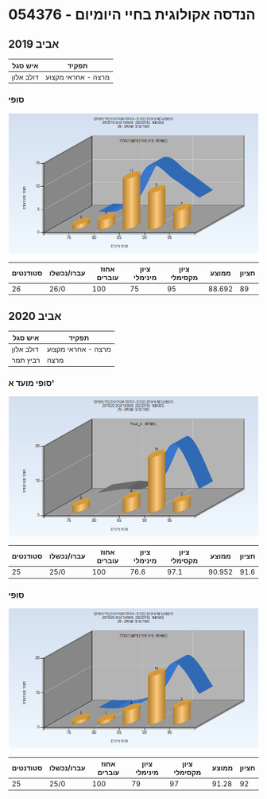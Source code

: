 # 054376 - הנדסה אקולוגית בחיי היומיום

## אביב 2019

| איש סגל | תפקיד |
| ---- | ---- |
| דולב אלון | מרצה - אחראי מקצוע |

### סופי

![201802 Finals](201802/Finals.png)

| סטודנטים | עברו/נכשלו | אחוז עוברים | ציון מינימלי | ציון מקסימלי | ממוצע | חציון |
| ---- | ---- | ---- | ---- | ---- | ---- | ---- |
| 26 | 26/0 | 100 | 75 | 95 | 88.692 | 89 |

## אביב 2020

| איש סגל | תפקיד |
| ---- | ---- |
| דולב אלון | מרצה - אחראי מקצוע |
| רביץ תמר | מרצה |

### סופי מועד א'

![201902 Final_A](201902/Final_A.png)

| סטודנטים | עברו/נכשלו | אחוז עוברים | ציון מינימלי | ציון מקסימלי | ממוצע | חציון |
| ---- | ---- | ---- | ---- | ---- | ---- | ---- |
| 25 | 25/0 | 100 | 76.6 | 97.1 | 90.952 | 91.6 |

### סופי

![201902 Finals](201902/Finals.png)

| סטודנטים | עברו/נכשלו | אחוז עוברים | ציון מינימלי | ציון מקסימלי | ממוצע | חציון |
| ---- | ---- | ---- | ---- | ---- | ---- | ---- |
| 25 | 25/0 | 100 | 79 | 97 | 91.28 | 92 |

